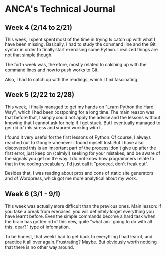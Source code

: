 # ANCA's Technical Journal

## Week 4 (2/14 to 2/21)

This week, I spent spent most of the time in trying to catch up with what I have been missing. Basically, I had to study the command line and the Git syntax in order to finally start exercising some Python. I realized things are not that simple though. 

The forth week was, therefore, mostly related to catching up with the command lines and how to push works to Git. 

Also, I had to catch up with the readings, which I find fascinating. 

## Week 5 (2/22 to 2/28)

This week, I finally managed to get my hands on "Learn Python the Hard Way", which I had been postponing for a long time. The main reason was that before that, I simply could not apply the advice and the lessons without knowing that I cannot ask for help if I get stuck. But I eventually managed to get rid of this stress and started working with it. 

I found it very useful for the first lessons of Python. Of course, I always reached out to Google whenever I found myself lost. But I have also discovered this is an important part of the process: don't give up after the first error, just keep on (calmly!) seeking for your mistakes, and be aware of the signals you get on the way. I do not know how programmers relate to that in the coding vocabulary, I'd just call it "proceed, don't freak out". 

Besides that, I was reading about pros and cons of static site generators and of Wordpress, which got me more analytical about my work. 

## Week 6 (3/1 - 9/1)

This week was actually more difficult than the previous ones. Main lesson: if you take a break from exercises, you will definitely forget everything you have learnt before. Even the simple commands become a hard task when the brain has gotten rid of this new, quite "what am I going to do with all this, dear?" type of information. 

To be honest, that week I had to get back to everything I had learnt, and practice it all over again. Frustrating? Maybe. But obviously worth noticing that there is no other way around. 
